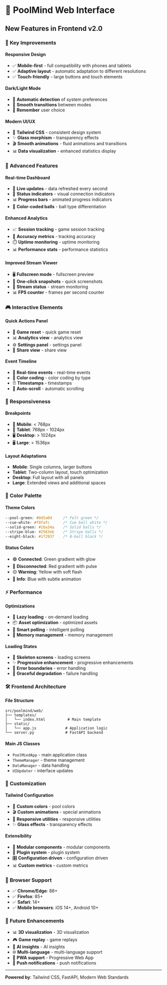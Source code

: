 # 🎨 PoolMind Web Interface

## New Features in Frontend v2.0

### 🎯 **Key Improvements**

#### **Responsive Design**
- ✅ **Mobile-first** - full compatibility with phones and tablets
- ✅ **Adaptive layout** - automatic adaptation to different resolutions
- ✅ **Touch-friendly** - large buttons and touch elements

#### **Dark/Light Mode**
- 🌙 **Automatic detection** of system preferences
- 🔄 **Smooth transitions** between modes
- 💾 **Remember** user choice

#### **Modern UI/UX**
- 🎨 **Tailwind CSS** - consistent design system
- ✨ **Glass morphism** - transparency effects
- 🎬 **Smooth animations** - fluid animations and transitions
- 📊 **Data visualization** - enhanced statistics display

### 🚀 **Advanced Features**

#### **Real-time Dashboard**
- 📱 **Live updates** - data refreshed every second
- 🎯 **Status indicators** - visual connection indicators
- 📊 **Progress bars** - animated progress indicators
- 🎱 **Color-coded balls** - ball type differentiation

#### **Enhanced Analytics**
- 📈 **Session tracking** - game session tracking
- 🎯 **Accuracy metrics** - tracking accuracy
- ⏱️ **Uptime monitoring** - uptime monitoring
- 📊 **Performance stats** - performance statistics

#### **Improved Stream Viewer**
- 🖥️ **Fullscreen mode** - fullscreen preview
- 📸 **One-click snapshots** - quick screenshots
- 🎥 **Stream status** - stream monitoring
- 📊 **FPS counter** - frames per second counter

### 🎮 **Interactive Elements**

#### **Quick Actions Panel**
- 🔄 **Game reset** - quick game reset
- 📊 **Analytics view** - analytics view
- ⚙️ **Settings panel** - settings panel
- 📱 **Share view** - share view

#### **Event Timeline**
- 📝 **Real-time events** - real-time events
- 🎨 **Color coding** - color coding by type
- ⏰ **Timestamps** - timestamps
- 🔄 **Auto-scroll** - automatic scrolling

### 📱 **Responsiveness**

#### **Breakpoints**
- 📱 **Mobile**: < 768px
- 📱 **Tablet**: 768px - 1024px
- 🖥️ **Desktop**: > 1024px
- 🖥️ **Large**: > 1536px

#### **Layout Adaptations**
- **Mobile**: Single columns, larger buttons
- **Tablet**: Two-column layout, touch optimization
- **Desktop**: Full layout with all panels
- **Large**: Extended views and additional spaces

### 🎨 **Color Palette**

#### **Theme Colors**
```css
--pool-green: #0d5a0d     /* Felt green */
--cue-white: #f8fafc      /* Cue ball white */
--solid-green: #16a34a    /* Solid balls */
--stripe-blue: #2563eb    /* Stripe balls */
--eight-black: #1f2937    /* 8-ball black */
```

#### **Status Colors**
- 🟢 **Connected**: Green gradient with glow
- 🔴 **Disconnected**: Red gradient with pulse
- 🟡 **Warning**: Yellow with soft flash
- 🔵 **Info**: Blue with subtle animation

### ⚡ **Performance**

#### **Optimizations**
- 🚀 **Lazy loading** - on-demand loading
- 📦 **Asset optimization** - optimized assets
- 🔄 **Smart polling** - intelligent polling
- 💾 **Memory management** - memory management

#### **Loading States**
- 🔄 **Skeleton screens** - loading screens
- ✨ **Progressive enhancement** - progressive enhancements
- 🎯 **Error boundaries** - error handling
- 🔧 **Graceful degradation** - failure handling

### 🛠️ **Frontend Architecture**

#### **File Structure**
```
src/poolmind/web/
├── templates/
│   └── index.html          # Main template
├── static/
│   └── app.js             # Application logic
└── server.py              # FastAPI backend
```

#### **Main JS Classes**
- `PoolMindApp` - main application class
- `ThemeManager` - theme management
- `DataManager` - data handling
- `UIUpdater` - interface updates

### 🔧 **Customization**

#### **Tailwind Configuration**
- 🎨 **Custom colors** - pool colors
- 🎬 **Custom animations** - special animations
- 📱 **Responsive utilities** - responsive utilities
- ✨ **Glass effects** - transparency effects

#### **Extensibility**
- 🧩 **Modular components** - modular components
- 🔌 **Plugin system** - plugin system
- 🎛️ **Configuration driven** - configuration driven
- 📊 **Custom metrics** - custom metrics

### 🧪 **Browser Support**

- ✅ **Chrome/Edge**: 88+
- ✅ **Firefox**: 85+
- ✅ **Safari**: 14+
- ✅ **Mobile browsers**: iOS 14+, Android 10+

### 🚀 **Future Enhancements**

- 📊 **3D visualization** - 3D visualization
- 🎮 **Game replay** - game replays
- 🤖 **AI insights** - AI insights
- 🌐 **Multi-language** - multi-language support
- 📱 **PWA support** - Progressive Web App
- 🔔 **Push notifications** - push notifications

---

**Powered by**: Tailwind CSS, FastAPI, Modern Web Standards
